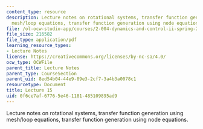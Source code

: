 ```yaml
---
content_type: resource
description: Lecture notes on rotational systems, transfer function generation using
  mesh/loop equations, transfer function generation using node equations.
file: /ol-ocw-studio-app/courses/2-004-dynamics-and-control-ii-spring-2008/0f6ce7af67765e461181485109895ad9_lecture_15.pdf
file_size: 216582
file_type: application/pdf
learning_resource_types:
- Lecture Notes
license: https://creativecommons.org/licenses/by-nc-sa/4.0/
ocw_type: OCWFile
parent_title: Lecture Notes
parent_type: CourseSection
parent_uid: 8ed54b04-44e9-89e3-2cf7-3a4b3a0078c1
resourcetype: Document
title: Lecture 15
uid: 0f6ce7af-6776-5e46-1181-485109895ad9
---
```

Lecture notes on rotational systems, transfer function generation using mesh/loop equations, transfer function generation using node equations.